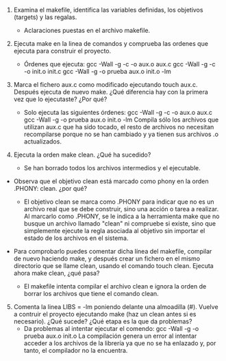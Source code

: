 1. Examina el makefile, identifica las variables definidas, los objetivos
   (targets) y las regalas.
   + Aclaraciones puestas en el archivo makefile.

2. Ejecuta make en la linea de comandos y comprueba las ordenes que ejecuta para
   construir el proyecto.
   + Órdenes que ejecuta:
      gcc -Wall -g -c -o aux.o aux.c
      gcc -Wall -g -c -o init.o init.c
      gcc -Wall -g -o prueba aux.o init.o -lm

3. Marca el fichero aux.c como modificado ejecutando touch aux.c. Después
   ejecuta de nuevo make. ¿Qué diferencia hay con la primera vez que lo
   ejecutaste? ¿Por qué?
   + Solo ejecuta las siguientes órdenes:
      gcc -Wall -g -c -o aux.o aux.c
      gcc -Wall -g -o prueba aux.o init.o -lm
   Compila sólo los archivos que utilizan aux.c que ha sido tocado, el resto de archivos no necesitan recompilarse
   porque no se han cambiado y ya tienen sus archivos .o actualizados.

4. Ejecuta la orden make clean. ¿Qué ha sucedido?
   + Se han borrado todos los archivos intermedios y el ejecutable.

- Observa que el objetivo clean está marcado como phony en la orden .PHONY: clean. ¿por qué? 
   + El objetivo clean se marca como .PHONY para indicar que no es un archivo real que se debe construir, sino una acción o tarea a realizar. Al marcarlo como .PHONY, se le indica a la herramienta make que no busque un archivo llamado "clean" ni compruebe si existe, sino que simplemente ejecute la regla asociada al objetivo sin importar el estado de los archivos en el sistema.

- Para comprobarlo puedes comentar dicha línea del makefile, compilar de nuevo haciendo make, y
   después crear un fichero en el mismo directorio que se llame clean, usando el
   comando touch clean. Ejecuta ahora make clean, ¿qué pasa?
   + El makefile intenta compilar el archivo clean e ignora la orden de borrar los archivos que tiene el comando clean.

5. Comenta la linea LIBS = -lm poniendo delante una almoadilla (#). Vuelve a
   contruir el proyecto ejecutando make (haz un clean antes si es necesario).
   ¿Qué sucede? ¿Qué etapa es la que da problemas?
   + Da problemas al intentar ejecutar el comendo:  gcc -Wall -g -o prueba aux.o init.o 
   La compilación genera un error al intentar acceder a los archivos de la librería ya que no se ha enlazado y, por
   tanto, el compilador no la encuentra.
